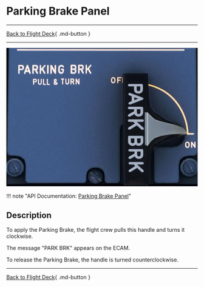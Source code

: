 # Parking Brake Panel

---

[Back to Flight Deck](../index.md){ .md-button }

---

![Parking Brake Panel](../../../assets/a32nx-briefing/pedestal/Parking-Brake-Panel.jpg "Parking Brake Panel")

!!! note "API Documentation: [Parking Brake Panel](../../../../../aircraft/a32nx/a32nx-api/a32nx-flightdeck-api.md#parking-brake)"

## Description

To apply the Parking Brake, the flight crew pulls this handle and turns it clockwise.

The message "PARK BRK" appears on the ECAM.

To release the Parking Brake, the handle is turned counterclockwise.

---

[Back to Flight Deck](../index.md){ .md-button }
